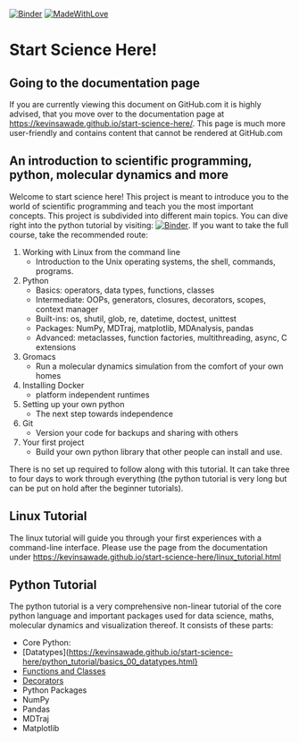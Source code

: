 [![Binder](https://mybinder.org/badge_logo.svg)](https://mybinder.org/v2/gh/CWoodkid/MD-tutorial/HEAD)
[![MadeWithLove](https://img.shields.io/endpoint?url=https://gist.githubusercontent.com/kevinsawade/bcd9d09bc682b4743b84fc6e967478ac/raw/endpoint.json)](https://www.chemie.uni-konstanz.de/ag-peter/)

# Start Science Here!


## Going to the documentation page

If you are currently viewing this document on GitHub.com it is highly advised, that you move over to the documentation page at https://kevinsawade.github.io/start-science-here/. This page is much more user-friendly and contains content that cannot be rendered at GitHub.com

## An introduction to scientific programming, python, molecular dynamics and more

Welcome to start science here! This project is meant to introduce you to the world of scientific programming and teach you the most important concepts. This project is subdivided into different main topics. You can dive right into the python tutorial by visiting: [![Binder](https://mybinder.org/badge_logo.svg)](https://mybinder.org/v2/gh/CWoodkid/MD-tutorial/HEAD). If you want to take the full course, take the recommended route:

1. Working with Linux from the command line
    * Introduction to the Unix operating systems, the shell, commands, programs.
2. Python
    * Basics: operators, data types, functions, classes
    * Intermediate: OOPs, generators, closures, decorators, scopes, context manager
    * Built-ins: os, shutil, glob, re, datetime, doctest, unittest
    * Packages: NumPy, MDTraj, matplotlib, MDAnalysis, pandas
    * Advanced: metaclasses, function factories, multithreading, async, C extensions
3. Gromacs
    * Run a molecular dynamics simulation from the comfort of your own homes
5. Installing Docker
    * platform independent runtimes
6. Setting up your own python
    * The next step towards independence
7. Git
    * Version your code for backups and sharing with others
8. Your first project
    * Build your own python library that other people can install and use.

There is no set up required to follow along with this tutorial. It can take three to four days to work through everything (the python tutorial is very long but can be put on hold after the beginner tutorials).

## Linux Tutorial

The linux tutorial will guide you through your first experiences with a command-line interface. Please use the page from the documentation under https://kevinsawade.github.io/start-science-here/linux_tutorial.html

## Python Tutorial

The python tutorial is a very comprehensive non-linear tutorial of the core python language and important packages used for data science, maths, molecular dynamics and visualization thereof. It consists of these parts:

- Core Python:
 - [Datatypes](https://kevinsawade.github.io/start-science-here/python_tutorial/basics_00_datatypes.html}
 - [Functions and Classes](https://kevinsawade.github.io/start-science-here/python_tutorial/basics_01_functions_classes.html)
 - [Decorators](https://kevinsawade.github.io/start-science-here/python_tutorial/basics_01_functions_classes.html)
- Python Packages
 - NumPy
 - Pandas
 - MDTraj
 - Matplotlib

